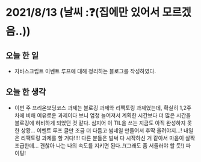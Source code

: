 # 2021/8/13 (날씨 :❓(집에만 있어서 모르겠음..))

## 오늘 한 일
- 자바스크립트 이벤트 루프에 대해 정리하는 블로그를 작성하였다.

## 오늘 한 생각
- 이번 주 프리온보딩코스 과제는 블로깅 과제와 리팩토링 과제였는데, 확실히 1,2주차에 비해 여유로운 과제이다 보니 엄청 늘어져서 계획한 시간보다 더 많은 시간을 블로깅에 허비하게 되었던 것 같다. 심지어 이 TIL을 쓰는 지금도 아직 완성하지 못한 상황... 이벤트 루프 글만 조금 더 다듬고 썸네일 만들어서 후딱 올려야지...! 내일은 리팩토링 과제를 할 거다!!!! 다른 분들은 벌써 다 시작하신 거 같아서 마음이 살짝 조급한데... 괜찮아 나는 나의 속도를 지키면 된다..!(그래도 좀 서둘러야 할 듯!) 파이팅!

